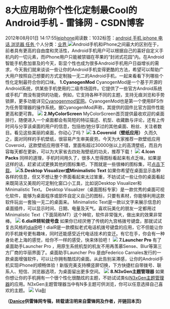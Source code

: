 
# 8大应用助你个性化定制最Cool的Android手机 - 雷锋网 - CSDN博客


2012年08月01日 14:17:55[leiphone](https://me.csdn.net/leiphone)阅读数：1032标签：[android																](https://so.csdn.net/so/search/s.do?q=android&t=blog)[手机																](https://so.csdn.net/so/search/s.do?q=手机&t=blog)[iphone																](https://so.csdn.net/so/search/s.do?q=iphone&t=blog)[电话																](https://so.csdn.net/so/search/s.do?q=电话&t=blog)[浏览器																](https://so.csdn.net/so/search/s.do?q=浏览器&t=blog)[任务																](https://so.csdn.net/so/search/s.do?q=任务&t=blog)[
							](https://so.csdn.net/so/search/s.do?q=浏览器&t=blog)[
																					](https://so.csdn.net/so/search/s.do?q=电话&t=blog)个人分类：[业界																](https://blog.csdn.net/leiphone/article/category/873390)
[
																								](https://so.csdn.net/so/search/s.do?q=电话&t=blog)
[
				](https://so.csdn.net/so/search/s.do?q=iphone&t=blog)
[
			](https://so.csdn.net/so/search/s.do?q=iphone&t=blog)
[
		](https://so.csdn.net/so/search/s.do?q=手机&t=blog)
[
	](https://so.csdn.net/so/search/s.do?q=android&t=blog)
![](http://www.leiphone.com/wp-content/uploads/2012/08/2011080218552933.jpg)Android手机和iPhone之间最大的区别在于，前者具有更高的自由度和灵活性，Android手机用户可以根据自己的喜好自定义手机内的一切元素，而iPhone用户只能被禁锢在苹果的“封闭式花园”内。在Android智能手机愈加普及的今天，彰显个性也成为很多Android手机用户日益增长的需求，今天我们就来谈谈一些让你的Android手机变得更酷的方法，希望可以帮助广大用户按照自己想要的方式定制独一无二的Android手机，一起来看看下列哪些个性化定制最符合你的口味。
**1.CyanogenMod**
CyanogenMod是一个基于开源的Android系统，供某些手机使用的二级市场固件。它提供了一些官方Android系统或手机厂商没有提供的功能，例如，它支持各种不同的主题，支持无痕浏览和手势锁屏，更多功能详见[Cyanogenmod官网](http://www.leiphone.com/cyanogenmod)。CyanogenMod也是第一个使用BFS作为任务管理器的操作系统。据CyanogenMod声称，其提供的固件比官方固件性能更高和更可靠。
![](http://www.leiphone.com/wp-content/uploads/2012/08/Mod.jpg)
**2.MyColorScreen**
MyColorScreen首页提供最收欢迎的桌面排行，随便进入一个桌面都会有简短的特征描述、机型、收藏数与评论，还有上传时间与分享该桌面的用户的信息，包括他/她分享过的其他桌面、粉丝、关注者数目。看见这些美丽的桌面，你动心了吗？
![](http://www.leiphone.com/wp-content/uploads/2012/08/mycolorscreen1.jpg)
**3.Coveroid（壁纸应用）**
久而久之，面对同样的手机壁纸，很容易产生审美疲劳。今天为大家推荐一款壁纸应用Coveroid，这款壁纸应用很不错，里面有超过30000张以上的高清壁纸，而且内容每天都在更新，可以为大家省去四处淘壁纸的功夫，推荐下载！
![](http://www.leiphone.com/wp-content/uploads/2012/08/coveroid1.jpg)
**4.Icon Packs**
同样的道理，手机时间用久了，很多人觉得图标看起来有点乏味。如果是这样的话，赶紧试试更换其他的图标集吧，下图就是一些很棒的图标集，可[点击下载](http://www.tehkseven.net/blog/1/entry-1100-12-stunning-icon-packs-for-android-phones/)。
![](http://www.leiphone.com/wp-content/uploads/2012/08/icon-sets.jpg)**5.Desktop Visualizer或Minimalistic Text**
如果你希望在桌面显示各种各样的信息，但又不想让整个界面看起来太过笨重，不妨试试一些让你的桌面看起来既简洁又美观的可定制化窗口小工具，比如说Desktop Visualizer和Minimalistic Text。
Desktop Visualizer（桌面图标专家）是一款优秀的桌面可视化软件，能够为桌面程序或部件自定义自己的图标，只要有素材，你能够利用这款软件玩出一套独一无二的桌面来。
Minimalistic Text是一款以文字来展示信息的桌面插件，可以显示时间、日期、电量及天气。喜欢玩美化的朋友一定都用过Minimalistic Text（下面简称MT）这个神软，软件非常强大，做出来的效果非常棒。
![](http://www.leiphone.com/wp-content/uploads/2012/08/desktop.jpg)
**6.dialR转轮拨号盘**
如果你已经厌倦了传统的九宫格拨号键盘，那就试试复古风格的[dialR](http://dialr.phamous-apps.com/)吧！dialR是一款模拟老式电话机拨号键盘的应用，它不但能让你的手机拨号更有趣味，同时还能感受近代电话技术的变迁。有它在手，你会有一种身处老上海的感觉，给你不一样的感受，快来体验吧！
![](http://www.leiphone.com/wp-content/uploads/2012/08/dialr1.jpg)
**7.Launcher Pro**
有了桌面助手Launcher Pro ，用原生系统机型的机友不用再羡慕Sense、Blur等第三方厂商的华丽界面了。桌面助手Launcher Pro 是由Federico Carnales发行的一款桌面增强软件，可以让你拥有酷炫的桌面。从此告别呆滞感，让你的Android手机实现iPhone的顺畅体验！新版完美支持横竖屏切换，下方快捷栏自带拨号、联系人、短信、浏览器选项，为桌面留出更多空间。
![](http://www.leiphone.com/wp-content/uploads/2012/08/LauncherPro-Plus1.jpg)
**8.N3xGen主题管理器**
如果你想让你的手机拥有一个很个性化很酷炫的主题，不妨试试类似[N3xGen主题管理器](https://play.google.com/store/apps/details?id=com.n3xgenapps.theme.manager)的应用。N3xGen主题管理器当中有N多主题可供浏览，你可以任意选择自己喜欢的主题。
![](http://www.leiphone.com/wp-content/uploads/2012/08/Theme-Manager1.jpg)
Via[BI](http://www.businessinsider.com/the-coolest-ways-to-customize-your-android-phone-2012-7#)

**（****[Danice](http://www.leiphone.com/author/danice)****供****雷锋网****专稿，转载请注明来自雷锋网及作者，并链回本页)**

